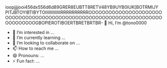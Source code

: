 ioopjjjjooi456dx556d6d89GRER8EUBTT8RETV48YB9UYB0IUK[BOTRMIJY PITJBTOYIBTIBYTOIIIIIIIIIIIIIRRRRRRRRRROOOOOOOOOOOOOOOOOOOOOOOOOOOOOOOOOOOOOOOOOOOOOOOOOOOOOOOOOOOOOOOOOOOOOOOOOOOOOOGBOPIEROTIBOERTBRETBRTBR- 👋 Hi, I’m @tono0000
- 👀 I’m interested in ...
- 🌱 I’m currently learning ...
- 💞️ I’m looking to collaborate on ...
- 📫 How to reach me ...
- 😄 Pronouns: ...
- ⚡ Fun fact: ...

<!---
tono0000/tono0000 is a ✨ special ✨ repository because its `README.md` (this file) appears on your GitHub profile.
You can click the Preview link to take a look at your changes.
--->
